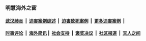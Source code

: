 
### 明慧海外之窗

####  [武汉肺炎](indexes/365.md?t=06020000) &nbsp;|&nbsp;  [迫害案例综述](indexes/328.md?t=06020000) &nbsp;|&nbsp; [迫害致死案例](indexes/277.md?t=06020000)  &nbsp;|&nbsp; [更多迫害案例](indexes/81.md?t=06020000)  &nbsp;|&nbsp; 
####  [时事评论](indexes/19.md?t=06020000) &nbsp;|&nbsp; [海外简讯](indexes/245.md?t=06020000)&nbsp;|&nbsp;  [社会支持](indexes/140.md?t=06020000) &nbsp;|&nbsp; [褒奖决议](indexes/282.md?t=06020000) &nbsp;|&nbsp; [社区报道](indexes/91.md?t=06020000)  &nbsp;|&nbsp; [天人之间](indexes/78.md?t=06020000) 

